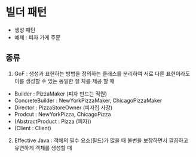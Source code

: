 # 빌더 패턴

- 생성 패턴
- 예제 : 피자 가게 주문 

## 종류 

1. GoF : 생성과 표현하는 방법을 정의하는 클래스를 분리하여 서로 다른 표현이라도 이를 생성할 수 있는 동일한 절 차를 제공 할 때
- Builder : PizzaMaker (피자 만드는 직원)
- ConcreteBuilder : NewYorkPizzaMaker, ChicagoPizzaMaker
- Director : PizzaStoreOwner (피자집 사장)
- Prodcut : NewYorkPizza, ChicagoPizza
- (AbstractProduct : Pizza (피자))
- (Client : Client) 

2. Effective Java : 객체의 필수 요소(필드)가 많을 때 불변을 보장하면서 깔끔하고 유연하게 객체를 생성할 때
 